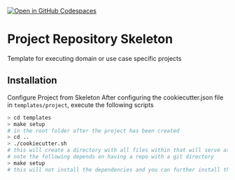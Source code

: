 [![Open in GitHub Codespaces](https://github.com/codespaces/badge.svg)](https://github.com/codespaces/new?hide_repo_select=true&ref=main&repo=492249131&machine=standardLinux32gb&location=EastUs)

# Project Repository Skeleton
Template for executing domain or use case specific projects


## Installation
Configure Project from Skeleton
After configuring the cookiecutter.json file in `templates/project`, execute the following scripts
```sh
> cd templates
> make setup
# in the root folder after the project has been created
> cd ..
> ./cookiecutter.sh
# this will create a directory with all files within that will serve as the Repo directory for a new project
# note the following depends on having a repo with a git directory
> make setup
# this will not install the dependencies and you can further install this package now as noted below
```
